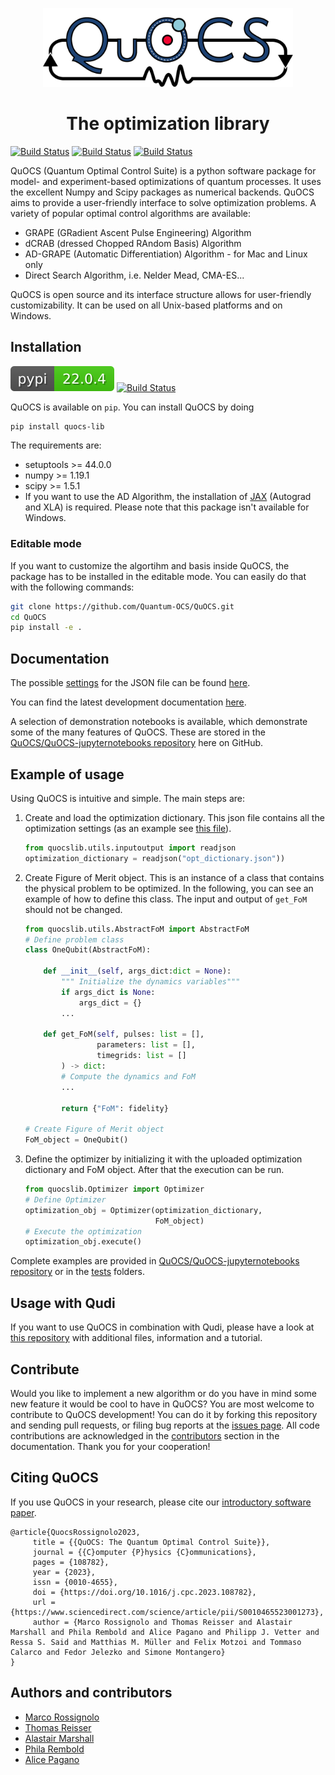 <p  align='center'> <img src="./logo/logo_quocs_color.png" width="400" /></p>
<h1 align='center'>The optimization library</h1>
     
[![Build Status](https://github.com/Quantum-OCS/QuOCS/actions/workflows/unit_testing_linux.yml/badge.svg)](https://github.com/Quantum-OCS/QuOCS/actions)
[![Build Status](https://github.com/Quantum-OCS/QuOCS/actions/workflows/unit_testing_windows.yml/badge.svg)](https://github.com/Quantum-OCS/QuOCS/actions)
[![Build Status](https://github.com/Quantum-OCS/QuOCS/actions/workflows/unit_testing_macOS.yml/badge.svg)](https://github.com/Quantum-OCS/QuOCS/actions)

    
QuOCS (Quantum Optimal Control Suite) is a python software package for model- and experiment-based optimizations of quantum processes.
It uses the excellent Numpy and Scipy packages as numerical backends.
QuOCS aims to provide a user-friendly interface to solve optimization problems. A variety of popular optimal control algorithms are available:
* GRAPE (GRadient Ascent Pulse Engineering) Algorithm
* dCRAB (dressed Chopped RAndom Basis) Algorithm
* AD-GRAPE (Automatic Differentiation) Algorithm - for Mac and Linux only
* Direct Search Algorithm, i.e. Nelder Mead, CMA-ES...


QuOCS is open source and its interface structure allows for user-friendly customizability. It can be used on all Unix-based platforms and on Windows.

## Installation

[![Pip Package](pypi_badge.svg)](https://pypi.org/project/quocs-lib/)
[![Build Status](https://github.com/Quantum-OCS/QuOCS/actions/workflows/python_publish_PyPI.yml/badge.svg)](https://github.com/Quantum-OCS/QuOCS/actions)

QuOCS is available on `pip`. You can install QuOCS by doing

~~~bash
pip install quocs-lib
~~~

The requirements are:
* setuptools >= 44.0.0
* numpy >= 1.19.1
* scipy >= 1.5.1
* If you want to use the AD Algorithm, the installation of [JAX](https://github.com/google/jax) (Autograd and XLA) is required. Please note that this package isn't available for Windows.

### Editable mode
If you want to customize the algortihm and basis inside QuOCS, the package has to be installed in the editable mode. You can easily do that with the following commands:

~~~bash
git clone https://github.com/Quantum-OCS/QuOCS.git
cd QuOCS
pip install -e .
~~~

## Documentation

The possible [settings](https://github.com/Quantum-OCS/QuOCS/blob/develop/Documentation/Settings_in_Optimization_Dict.md) for the JSON file can be found [here](https://github.com/Quantum-OCS/QuOCS/blob/develop/Documentation/Settings_in_Optimization_Dict.md).

You can find the latest development documentation [here](https://github.com/Quantum-OCS/QuOCS/blob/develop/Documentation).

A selection of demonstration notebooks is available, which demonstrate some of the many features of QuOCS. These are stored in the [QuOCS/QuOCS-jupyternotebooks repository](https://github.com/Quantum-OCS/QuOCS-jupyternotebooks) here on GitHub.


## Example of usage

Using QuOCS is intuitive and simple. The main steps are:

1. Create and load the optimization dictionary. This json file contains all the optimization settings (as an example see [this file](https://github.com/Quantum-OCS/QuOCS/blob/main/tests/dCRAB_Fourier_NM_OneQubit.json)).
    ~~~python
    from quocslib.utils.inputoutput import readjson
    optimization_dictionary = readjson("opt_dictionary.json"))
    ~~~
2. Create Figure of Merit object. This is an instance of a class that contains the physical problem to be optimized. In the following, you can see an example of how to define this class. The input and output of `get_FoM` should not be changed.

    ~~~python
    from quocslib.utils.AbstractFoM import AbstractFoM
    # Define problem class
    class OneQubit(AbstractFoM):

        def __init__(self, args_dict:dict = None):
            """ Initialize the dynamics variables"""
            if args_dict is None:
                args_dict = {}
            ...

        def get_FoM(self, pulses: list = [],
                    parameters: list = [],
                    timegrids: list = []
            ) -> dict:
            # Compute the dynamics and FoM
            ...

            return {"FoM": fidelity}

    # Create Figure of Merit object
    FoM_object = OneQubit()
    ~~~
3. Define the optimizer by initializing it with the uploaded optimization dictionary and FoM object. After that the execution can be run.
    ~~~python
    from quocslib.Optimizer import Optimizer
    # Define Optimizer
    optimization_obj = Optimizer(optimization_dictionary,
                                 FoM_object)
    # Execute the optimization
    optimization_obj.execute()
    ~~~

Complete examples are provided in [QuOCS/QuOCS-jupyternotebooks repository](https://github.com/Quantum-OCS/QuOCS-jupyternotebooks) or in the [tests](https://github.com/Quantum-OCS/QuOCS/tree/main/tests) folders.

## Usage with Qudi

If you want to use QuOCS in combination with Qudi, please have a look at [this repository](https://github.com/Quantum-OCS/Qudi-plugin) with additional files, information and a tutorial.

## Contribute

Would you like to implement a new algorithm or do you have in mind some new feature it would be cool to have in QuOCS?
You are most welcome to contribute to QuOCS development! You can do it by forking this repository and sending pull requests, or filing bug reports at the [issues page](https://github.com/Quantum-OCS/QuOCS/issues).
All code contributions are acknowledged in the [contributors]() section in the documentation. Thank you for your cooperation!

## Citing QuOCS
If you use QuOCS in your research, please cite our [introductory software paper](https://doi.org/10.1016/j.cpc.2023.108782).
~~~
@article{QuocsRossignolo2023,
     title = {{QuOCS: The Quantum Optimal Control Suite}},
     journal = {{C}omputer {P}hysics {C}ommunications},
     pages = {108782},
     year = {2023},
     issn = {0010-4655},
     doi = {https://doi.org/10.1016/j.cpc.2023.108782},
     url = {https://www.sciencedirect.com/science/article/pii/S0010465523001273},
     author = {Marco Rossignolo and Thomas Reisser and Alastair Marshall and Phila Rembold and Alice Pagano and Philipp J. Vetter and Ressa S. Said and Matthias M. Müller and Felix Motzoi and Tommaso Calarco and Fedor Jelezko and Simone Montangero}
}
~~~

## Authors and contributors
* [Marco Rossignolo](https://github.com/marcorossignolo)
* [Thomas Reisser](https://github.com/ThomasReisser90)
* [Alastair Marshall](https://github.com/alastair-marshall)
* [Phila Rembold](https://github.com/phila-rembold)
* [Alice Pagano](https://github.com/AlicePagano)
